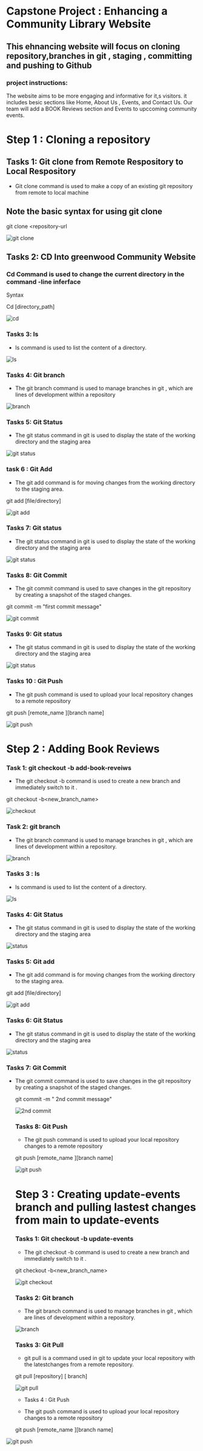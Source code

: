 # Capstone Project : Enhancing a Community Library Website

## This ehnancing website will focus on cloning repository,branches in git , staging , committing and pushing to Github


### project instructions:
The website aims to be more engaging and informative for it,s visitors. it includes besic sections like Home, About Us , Events, and Contact Us. Our team will add a BOOK Reviews section and Events to upccoming community events.


# Step 1 : Cloning a repository

## Tasks 1: Git clone from Remote Respository to Local Respository
 - Git clone command is used to make a copy of an existing git repository from remote to local machine 

 ## Note the basic syntax for using git clone 

  git clone <repository-url

  ![git clone](./img/1.%20git%20clone.png)

  ## Tasks 2: CD Into greenwood Community Website

  ###  Cd Command is used to change the current directory in the command -line inferface 

  Syntax

  Cd [directory_path]

  ![cd](./img/3.%20Cd.png)

  ### Tasks 3: ls

  - ls command is used to list the content of a directory.

  ![ls](./img/4.%20Ls.png)

  ### Tasks 4: Git branch

  - The git branch command is used to manage branches in git , which are lines of development within a repository

  ![branch](./img/5.%20git%20branch.png)

  ### Tasks 5: Git Status

  - The git status command in git is used to display the state of the working directory and the staging area 

  ![git status](./img/6.%20git%20status.png)


  ### task 6 : Git Add

  - The git add command is for  moving changes from the working directory to the staging area.

  git add [file/directory]

  ![ git add](./img/7.%20git%20add.png)

  ### Tasks 7: Git status

  - The git status command in git is used to display the state of the working directory and the staging area 

  ![git status](./img/8.%20git%20status.png)
  
  
  
 ### Tasks 8: Git Commit 
  - The git commit command is used to save changes in the git repository by creating a snapshot of the staged changes.

  git commit -m "first commit message"

  ![ git commit](./img/9%20.%20Commit.png)


  ### Tasks 9: Git status

  - The git status command in git is used to display the state of the working directory and the staging area 

  ![git status](./img/10%20.Status.png)


  ### Tasks 10 : Git Push

  - The git push command is used to upload your local repository changes to a remote repository

  git push [remote_name ][branch name]

  ![git push](./img/11%20.%20git%20push.png)


  # Step 2 : Adding Book Reviews

  ### Task 1: git checkout -b add-book-reveiws

  - The git checkout -b command is used to create a new branch and immediately switch to it .

  git checkout -b<new_branch_name>

  ![checkout](./img/12.%20checkout.png)

  ### Task 2: git branch

  - The git branch command is used to manage branches in git , which are lines of development within a repository.


  ![branch](./img/13%20.%20git%20branch.png)


  ### Tasks 3 : ls 
   - ls command is used to list the content of a directory.

   ![ls](./img/13.%20ls.png)


   ### Tasks 4: Git Status 

   - The git status command in git is used to display the state of the working directory and the staging area 

   ![status](./img/14%20.%20git%20status.png)


   ### Tasks 5: Git add 

   - The git add command is for  moving changes from the working directory to the staging area.

   git add [file/directory]

   ![git add](./img/15%20.%20git%20add.png)

   ### Tasks 6: Git Status

- The git status command in git is used to display the state of the working directory and the staging area 

![ status](./img/16.%20git%20status.png)

### Tasks 7: Git Commit 

- The git commit command is used to save changes in the git repository by creating a snapshot of the staged changes.

  git commit -m " 2nd commit message"


  ![2nd commit](./img/17.%202nd%20commit.png)


  ### Tasks 8: Git Push

  - The git push command is used to upload your local repository changes to a remote repository

  git push [remote_name ][branch name]


  ![ git push](./img/18.%20Push%20to%20book%20section.png)


  # Step 3 : Creating update-events branch and pulling lastest changes from main to update-events 

  ### Tasks 1: Git checkout -b update-events

  - The git checkout -b command is used to create a new branch and immediately switch to it .

  git checkout -b<new_branch_name>

  ![git checkout](./img/19%20.%20checkout.png)

  ### Tasks 2: Git branch 

  - The git branch command is used to manage branches in git , which are lines of development within a repository.

  ![branch](./img/20%20.%20git%20branch.png)


  ### Tasks 3: Git Pull 

   - git pull is a command used in git to update your local repository with the latestchanges from a remote repository.

   git pull [repository] [ branch]

   ![ git pull](./img/21%20.%20git%20pull.png)

   - Tasks 4 : Git Push

   - The git push command is used to upload your local repository changes to a remote repository

  git push [remote_name ][branch name]
 
 ![git push](./img/22.%20push.png)






   


  
  

  #

